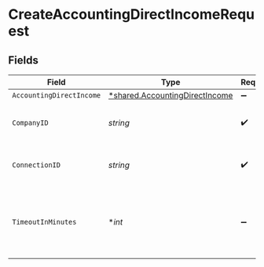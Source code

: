 # CreateAccountingDirectIncomeRequest


## Fields

| Field                                                                           | Type                                                                            | Required                                                                        | Description                                                                     | Example                                                                         |
| ------------------------------------------------------------------------------- | ------------------------------------------------------------------------------- | ------------------------------------------------------------------------------- | ------------------------------------------------------------------------------- | ------------------------------------------------------------------------------- |
| `AccountingDirectIncome`                                                        | [*shared.AccountingDirectIncome](../../models/shared/accountingdirectincome.md) | :heavy_minus_sign:                                                              | N/A                                                                             |                                                                                 |
| `CompanyID`                                                                     | *string*                                                                        | :heavy_check_mark:                                                              | Unique identifier for a company.                                                | 8a210b68-6988-11ed-a1eb-0242ac120002                                            |
| `ConnectionID`                                                                  | *string*                                                                        | :heavy_check_mark:                                                              | Unique identifier for a connection.                                             | 2e9d2c44-f675-40ba-8049-353bfcb5e171                                            |
| `TimeoutInMinutes`                                                              | **int*                                                                          | :heavy_minus_sign:                                                              | Time limit for the push operation to complete before it is timed out.           |                                                                                 |